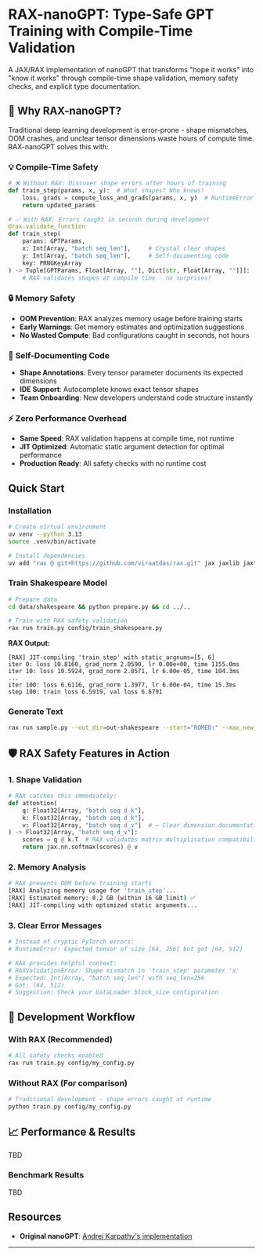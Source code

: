 # RAX-nanoGPT: Type-Safe GPT Training with Compile-Time Validation

A JAX/RAX implementation of nanoGPT that transforms "hope it works" into "know it works" through compile-time shape validation, memory safety checks, and explicit type documentation.

## 🚀 Why RAX-nanoGPT?

Traditional deep learning development is error-prone - shape mismatches, OOM crashes, and unclear tensor dimensions waste hours of compute time. RAX-nanoGPT solves this with:

### 💡 **Compile-Time Safety**
```python
# ❌ Without RAX: Discover shape errors after hours of training
def train_step(params, x, y):  # What shapes? Who knows!
    loss, grads = compute_loss_and_grads(params, x, y)  # RuntimeError after 2 hours!
    return updated_params

# ✅ With RAX: Errors caught in seconds during development  
@rax.validate_function
def train_step(
    params: GPTParams,
    x: Int[Array, "batch seq_len"],     # Crystal clear shapes
    y: Int[Array, "batch seq_len"],     # Self-documenting code
    key: PRNGKeyArray
) -> Tuple[GPTParams, Float[Array, ""], Dict[str, Float[Array, ""]]]:
    # RAX validates shapes at compile time - no surprises!
```

### 🔒 **Memory Safety**
- **OOM Prevention**: RAX analyzes memory usage before training starts
- **Early Warnings**: Get memory estimates and optimization suggestions  
- **No Wasted Compute**: Bad configurations caught in seconds, not hours

### 📝 **Self-Documenting Code**
- **Shape Annotations**: Every tensor parameter documents its expected dimensions
- **IDE Support**: Autocomplete knows exact tensor shapes  
- **Team Onboarding**: New developers understand code structure instantly

### ⚡ **Zero Performance Overhead**
- **Same Speed**: RAX validation happens at compile time, not runtime
- **JIT Optimized**: Automatic static argument detection for optimal performance
- **Production Ready**: All safety checks with no runtime cost

## Quick Start

### Installation

```bash
# Create virtual environment
uv venv --python 3.13
source .venv/bin/activate

# Install dependencies  
uv add "rax @ git+https://github.com/viraatdas/rax.git" jax jaxlib jaxtyping numpy tiktoken requests tqdm matplotlib
```

### Train Shakespeare Model

```bash
# Prepare data
cd data/shakespeare && python prepare.py && cd ../..

# Train with RAX safety validation
rax run train.py config/train_shakespeare.py
```

**RAX Output:**
```
[RAX] JIT-compiling 'train_step' with static_argnums=[5, 6]
iter 0: loss 10.8160, grad_norm 2.0590, lr 0.00e+00, time 1155.0ms
iter 10: loss 10.5924, grad_norm 2.0571, lr 6.00e-05, time 104.3ms
...
iter 100: loss 6.6116, grad_norm 1.3977, lr 6.00e-04, time 15.3ms
step 100: train loss 6.5919, val loss 6.6791
```

### Generate Text

```bash
rax run sample.py --out_dir=out-shakespeare --start="ROMEO:" --max_new_tokens=200
```

## 🛡️ RAX Safety Features in Action

### 1. Shape Validation
```python
# RAX catches this immediately:
def attention(
    q: Float32[Array, "batch seq d_k"],
    k: Float32[Array, "batch seq d_k"], 
    v: Float32[Array, "batch seq d_v"]  # ← Clear dimension documentation
) -> Float32[Array, "batch seq d_v"]:
    scores = q @ k.T  # RAX validates matrix multiplication compatibility
    return jax.nn.softmax(scores) @ v
```

### 2. Memory Analysis
```bash
# RAX prevents OOM before training starts
[RAX] Analyzing memory usage for 'train_step'...
[RAX] Estimated memory: 8.2 GB (within 16 GB limit) ✅
[RAX] JIT-compiling with optimized static arguments...
```

### 3. Clear Error Messages
```python
# Instead of cryptic PyTorch errors:
# RuntimeError: Expected tensor of size [64, 256] but got [64, 512]

# RAX provides helpful context:
# RAXValidationError: Shape mismatch in 'train_step' parameter 'x'
# Expected: Int[Array, "batch seq_len"] with seq_len=256  
# Got: (64, 512)
# Suggestion: Check your DataLoader block_size configuration
```

## 🔧 Development Workflow

### With RAX (Recommended)
```bash
# All safety checks enabled
rax run train.py config/my_config.py
```

### Without RAX (For comparison)
```bash  
# Traditional development - shape errors caught at runtime
python train.py config/my_config.py
```

## 📈 Performance & Results
TBD

### Benchmark Results
TBD


## Resources

- **Original nanoGPT**: [Andrej Karpathy's implementation](https://github.com/karpathy/nanoGPT)



---
